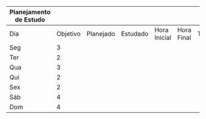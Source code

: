 | Planejamento de Estudo |          |           |          |              |             |       |
|------------------------|----------|-----------|----------|--------------|-------------|-------|
| Dia                    | Objetivo | Planejado | Estudado | Hora Inicial | Hora  Final | Total |
| Seg                    | 3        |           |          |              |             |       |
| Ter                    | 2        |           |          |              |             |       |
| Qua                    | 3        |           |          |              |             |       |
| Qui                    | 2        |           |          |              |             |       |
| Sex                    | 2        |           |          |              |             |       |
| Sáb                    | 4        |           |          |              |             |       |
| Dom                    | 4        |           |          |              |             |       |
